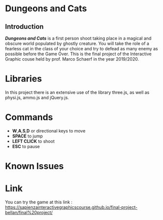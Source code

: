 # Dungeons and Cats
## Introduction
***Dungeons and Cats*** is a first person shoot taking place in a magical and obscure world populated by ghostly creature. You will take the role of a fearless cat in the class of your choice and try to defead as many enemy as possible before the Game Over. 
This is the final project of the Interactive Graphic couse held by prof. Marco Schaerf in the year 2019/2020.
# Libraries
In this project there is an extensive use of the library three.js, as well as physi.js, ammo.js and jQuery.js.
# Commands
- **W**,**A**,**S**,**D** or directional keys to move
- **SPACE** to jump
- **LEFT CLICK** to shoot
- **ESC** to pause
# Known Issues
# Link
You can try the game at this link : https://sapienzainteractivegraphicscourse.github.io/final-project-bellan/final%20project/
